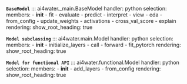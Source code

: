 **`BaseModel`**
::: ai4water._main.BaseModel
    handler: python
    selection:
        members:
            - __init__
            - fit
            - evaluate
            - predict
            - interpret
            - view
            - eda
            - from_config
            - update_weights
            - activations
            - cross_val_score
            - explain
    rendering:
        show_root_heading: true

**`Model subclassing`**
::: ai4water.main.Model
    handler: python
    selection:
        members:
            - __init__
            - initialize_layers
            - call
            - forward
            - fit_pytorch
    rendering:
        show_root_heading: true

**`Model for functional API`**
::: ai4water.functional.Model
    handler: python
    selection:
        members:
            - __init__
            - add_layers
            - from_config
    rendering:
        show_root_heading: true
